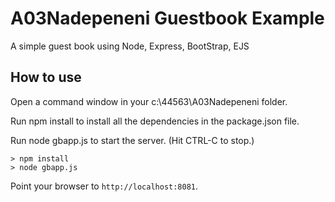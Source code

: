 # A03Nadepeneni Guestbook Example

A simple guest book using Node, Express, BootStrap, EJS

## How to use

Open a command window in your c:\44563\A03Nadepeneni folder.

Run npm install to install all the dependencies in the package.json file.

Run node gbapp.js to start the server.  (Hit CTRL-C to stop.)

```
> npm install
> node gbapp.js
```

Point your browser to `http://localhost:8081`. 

